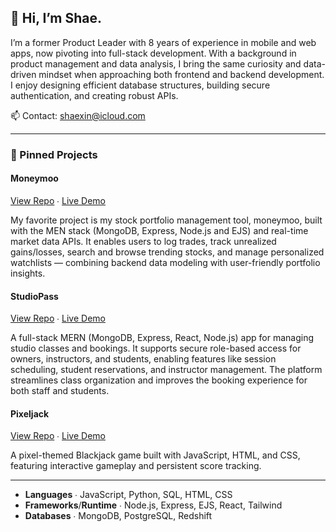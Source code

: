 ## 👋 Hi, I’m Shae.
I’m a former Product Leader with 8 years of experience in mobile and web apps, now pivoting into full-stack development. With a background in product management and data analysis, I bring the same curiosity and data-driven mindset when approaching both frontend and backend development. I enjoy designing efficient database structures, building secure authentication, and creating robust APIs.

📫 Contact: shaexin@icloud.com

---

### 📌 Pinned Projects
#### Moneymoo

[View Repo](https://github.com/shaepy/moneymoo) ∙ [Live Demo](https://moneymoo-dac0bfd4070e.herokuapp.com/) 

My favorite project is my stock portfolio management tool, moneymoo, built with the MEN stack (MongoDB, Express, Node.js and EJS) and real-time market data APIs. It enables users to log trades, track unrealized gains/losses, search and browse trending stocks, and manage personalized watchlists — combining backend data modeling with user-friendly portfolio insights.

#### StudioPass

[View Repo](https://github.com/shaepy/studiopass)  ∙ [Live Demo](https://studiopass.netlify.app)

A full-stack MERN (MongoDB, Express, React, Node.js) app for managing studio classes and bookings. It supports secure role-based access for owners, instructors, and students, enabling features like session scheduling, student reservations, and instructor management. The platform streamlines class organization and improves the booking experience for both staff and students.

#### Pixeljack

[View Repo](https://github.com/shaepy/pixeljack)  ∙ [Live Demo](https://shaepy.github.io/pixeljack/)

A pixel-themed Blackjack game built with JavaScript, HTML, and CSS, featuring interactive gameplay and persistent score tracking.

---

- **Languages** ∙ JavaScript, Python, SQL, HTML, CSS
- **Frameworks**/**Runtime** ∙ Node.js, Express, EJS, React, Tailwind
- **Databases** ∙ MongoDB, PostgreSQL, Redshift

<!--
**shaepy/shaepy** is a ✨ _special_ ✨ repository because its `README.md` (this file) appears on your GitHub profile.

Here are some ideas to get you started:

- 🔭 I’m currently working on ...
- 🌱 I’m currently learning ...
- 👯 I’m looking to collaborate on ...
- 🤔 I’m looking for help with ...
- 💬 Ask me about ...
- 📫 How to reach me: ...
- 😄 Pronouns: ...
- ⚡ Fun fact: ...
-->
